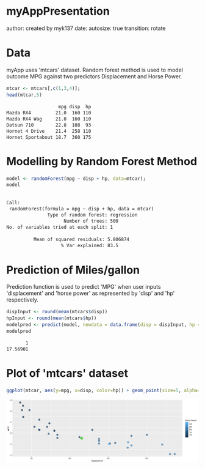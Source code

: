 myAppPresentation
========================================================
author: created by myk137
date: 
autosize: true
transition: rotate

Data
========================================================



myApp uses 'mtcars' dataset. Random forest method is used to model outcome MPG against two predictors Displacement and Horse Power.


```r
mtcar <- mtcars[,c(1,3,4)]; 
head(mtcar,5)
```

```
                   mpg disp  hp
Mazda RX4         21.0  160 110
Mazda RX4 Wag     21.0  160 110
Datsun 710        22.8  108  93
Hornet 4 Drive    21.4  258 110
Hornet Sportabout 18.7  360 175
```

Modelling by Random Forest Method
========================================================


```r
model <- randomForest(mpg ~ disp + hp, data=mtcar); 
model
```

```

Call:
 randomForest(formula = mpg ~ disp + hp, data = mtcar) 
               Type of random forest: regression
                     Number of trees: 500
No. of variables tried at each split: 1

          Mean of squared residuals: 5.806874
                    % Var explained: 83.5
```

Prediction of Miles/gallon
========================================================

Prediction function is used to predict 'MPG' when user inputs 'displacement' and 'horse power' as represented by 'disp' and 'hp' respectively.   


```r
dispInput <- round(mean(mtcars$disp))
hpInput <- round(mean(mtcars$hp))
modelpred <- predict(model, newdata = data.frame(disp = dispInput, hp = hpInput))
modelpred
```

```
       1 
17.56901 
```

Plot of 'mtcars' dataset
========================================================


```r
ggplot(mtcar, aes(y=mpg, x=disp, color=hp)) + geom_point(size=5, alpha=0.7) + labs(x="Displacement", y="MPG") + labs(colour="Horse Power") + geom_point(x=dispInput, y=modelpred, color=hpInput, size=7)
```

![plot of chunk unnamed-chunk-5](myAppPresentation-figure/unnamed-chunk-5-1.png)
